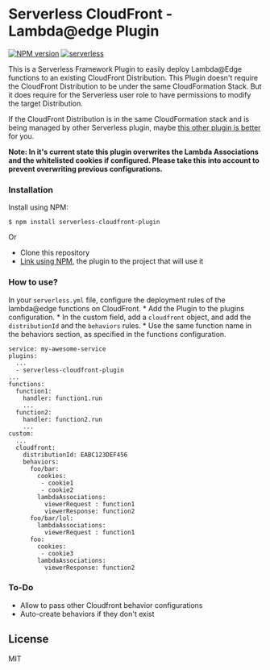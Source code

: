 # Serverless CloudFront - Lambda@edge Plugin

[![NPM version][npm-image]][npm-url]
[![serverless](http://public.serverless.com/badges/v3.svg)](http://www.serverless.com)

This is a Serverless Framework Plugin to easily deploy Lambda@Edge functions to an existing CloudFront Distribution. This Plugin doesn't require the CloudFront Distribution to be under the same CloudFormation Stack. But it does require for the Serverless user role to have permissions to modify the target Distribution.

If the CloudFront Distribution is in the same CloudFormation stack and is being managed by other Serverless plugin, maybe [this other plugin is better](https://github.com/silvermine/serverless-plugin-cloudfront-lambda-edge) for you.

**Note: In it's current state this plugin overwrites the Lambda Associations and the whitelisted cookies if configured. Please take this into account to prevent overwriting previous configurations.**

### Installation

Install using NPM:

```
$ npm install serverless-cloudfront-plugin
```

Or

* Clone this repository
* [Link using NPM](https://docs.npmjs.com/cli/link), the plugin to the project that will use it

### How to use?

In your `serverless.yml` file, configure the deployment rules of the lambda@edge functions on CloudFront.
    * Add the Plugin to the plugins configuration.
    * In the custom field, add a `cloudfront` object, and add the `distributionId` and the `behaviors` rules.
    * Use the same function name in the behaviors section, as specified in the functions configuration.
```
service: my-awesome-service
plugins:
  ...
  - serverless-cloudfront-plugin
...
functions:
  function1:
    handler: function1.run
    ...
  function2:
    handler: function2.run
    ...
custom:
  ...
  cloudfront:
    distributionId: EABC123DEF456
    behaviors: 
      foo/bar:
        cookies:
         - cookie1
         - cookie2
        lambdaAssociations:
          viewerRequest : function1
          viewerResponse: function2
      foo/bar/lol:
        lambdaAssociations:
          viewerRequest : function1
      foo:
        cookies:
         - cookie3
        lambdaAssociations:
          viewerResponse: function2
```

### To-Do

* Allow to pass other Cloudfront behavior configurations
* Auto-create behaviors if they don't exist

## License

MIT

[npm-image]: https://badge.fury.io/js/serverless-cloudfront-plugin.svg
[npm-url]: https://npmjs.com/package/serverless-cloudfront-plugin
